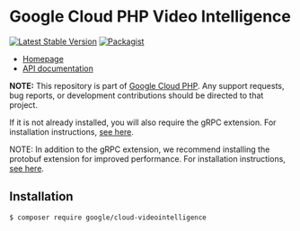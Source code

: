# Google Cloud PHP Video Intelligence

[![Latest Stable Version](https://poser.pugx.org/google/cloud-videointelligence/v/stable)](https://packagist.org/packages/google/cloud-videointelligence) [![Packagist](https://img.shields.io/packagist/dm/google/cloud-videointelligence.svg)](https://packagist.org/packages/google/cloud-videointelligence)

* [Homepage](http://googlecloudplatform.github.io/google-cloud-php)
* [API documentation](http://googlecloudplatform.github.io/google-cloud-php/#/docs/cloud-videointelligence/latest/videointelligence/readme)

**NOTE:** This repository is part of [Google Cloud PHP](https://github.com/googlecloudplatform/google-cloud-php). Any
support requests, bug reports, or development contributions should be directed to
that project.

If it is not already installed, you will also require the gRPC extension. For installation instructions, [see here](https://cloud.google.com/php/grpc).

NOTE: In addition to the gRPC extension, we recommend installing the protobuf extension for improved performance. For installation instructions, [see here](https://cloud.google.com/php/grpc#install_the_protobuf_runtime_library).

## Installation

```
$ composer require google/cloud-videointelligence
```
